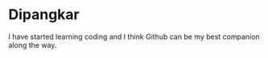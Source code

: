 # Dipangkar
I have started learning coding and I think Github can be my best companion along the way.
